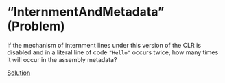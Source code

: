 # “InternmentAndMetadata” (Problem)
If the mechanism of internment lines under this version of the CLR is disabled and in a literal line of code `"Hello"` occurs twice, how many times it will occur in the assembly metadata?

[Solution](./InternmentAndMetadata-A.md)
